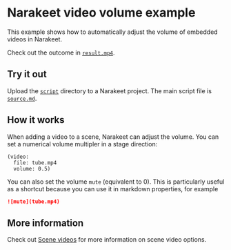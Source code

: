 # Narakeet video volume example

This example shows how to automatically adjust the volume of embedded videos in Narakeet. 

Check out the outcome in [`result.mp4`](result.mp4).

## Try it out

Upload the [`script`](script) directory to a Narakeet project. The main script file is [`source.md`](script/source.md).

## How it works

When adding a video to a scene, Narakeet can adjust the volume. You can set a numerical volume multipler in a stage direction:



```
(video:
  file: tube.mp4
  volume: 0.5)
```

You can also set the volume `mute` (equivalent to 0). This is particularly useful as a shortcut because you can use it in markdown properties, for example

```md
![mute](tube.mp4)
```

## More information 

Check out [Scene videos](https://www.narakeet.com/docs/format/#videos) for more information on scene video options.

